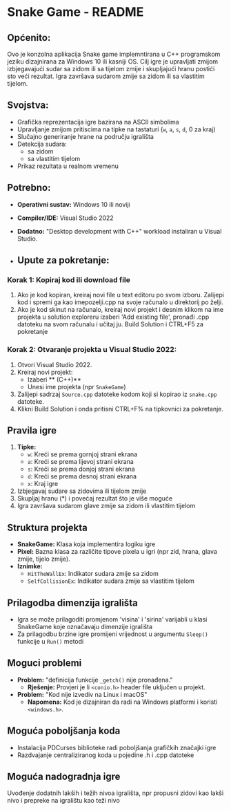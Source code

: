 # Snake Game - README

## Općenito:
Ovo je konzolna aplikacija Snake game implemntirana u C++ programskom jeziku dizajnirana za Windows 10 ili kasniji OS. 
Cilj igre je upravljati zmijom izbjegavajući sudar sa zidom ili sa tijelom zmije i skupljajući hranu postići sto veći rezultat.
Igra završava sudarom zmije sa zidom ili sa vlastitim tijelom.

## Svojstva:
- Grafička reprezentacija igre bazirana na ASCII simbolima
- Upravljanje zmijom pritiscima na tipke na tastaturi (`w`, `a`, `s`, `d`, 0 za kraj)
- Slučajno generiranje hrane na području igrališta
- Detekcija sudara:
  - sa zidom
  - sa vlastitim tijelom
- Prikaz rezultata u realnom vremenu

## Potrebno:
- **Operativni sustav:** Windows 10 ili noviji
- **Compiler/IDE:** Visual Studio 2022
- **Dodatno:** "Desktop development with C++" workload instaliran u Visual Studio.

- ## Upute za pokretanje:

### Korak 1: Kopiraj kod ili download file
1. Ako je kod kopiran, kreiraj novi file u text editoru po svom izboru. Zalijepi kod i spremi ga kao imepozelji.cpp na svoje računalo u direktorij po želji.
2. Ako je kod skinut na računalo, kreiraj novi projekt i desnim klikom na ime projekta u solution exploreru izaberi 'Add existing file', pronađi .cpp datoteku na
   svom računalu i učitaj ju. Build Solution i CTRL+F5 za pokretanje

### Korak 2: Otvaranje projekta u Visual Studio 2022:
1. Otvori Visual Studio 2022.
2. Kreiraj novi projekt:
   - Izaberi ** (C++)**
   - Unesi ime projekta (npr `SnakeGame`)
3. Zalijepi sadrzaj `Source.cpp` datoteke kodom koji si kopirao iz `snake.cpp` datoteke.
4. Klikni Build Solution i onda pritisni CTRL+F% na tipkovnici za pokretanje.

## Pravila igre
1. **Tipke:**
   - `w`: Kreći se prema gornjoj strani ekrana
   - `a`: Kreći se prema lijevoj strani ekrana
   - `s`: Kreći se prema donjoj strani ekrana
   - `d`: Kreći se prema desnoj strani ekrana
   - `x`: Kraj igre
2. Izbjegavaj sudare sa zidovima ili tijelom zmije
3. Skupljaj hranu (*) i povećaj rezultat što je više moguće
4. Igra završava sudarom glave zmije sa zidom ili vlastitim tijelom
   
## Struktura projekta
- **SnakeGame:** Klasa koja implementira logiku igre
- **Pixel:** Bazna klasa za različite tipove pixela u igri (npr zid, hrana, glava zmije, tijelo zmije).
- **Iznimke:**
  - `HitTheWallEx`: Indikator sudara zmije sa zidom
  - `SelfCollisionEx`: Indikator sudara zmije sa vlastitim tijelom

## Prilagodba dimenzija igrališta
- Igra se može prilagoditi  promjenom 'visina' i 'sirina' varijabli u klasi SnakeGame koje označavaju dimenzije igrališta
- Za prilagodbu brzine igre promijeni vrijednost u argumentu `Sleep()` funkcije u `Run()` metodi

## Moguci problemi
- **Problem:** "definicija funkcije `_getch()` nije pronađena."
  - **Rješenje:** Provjeri je li `<conio.h>` header file uključen u projekt.
- **Problem:** "Kod nije izvediv na Linux i macOS"
  - **Napomena:** Kod je dizajniran da radi na Windows platformi i koristi `<windows.h>`.

## Moguća poboljšanja koda
- Instalacija PDCurses biblioteke radi poboljšanja grafičkih značajki igre
- Razdvajanje centraliziranog koda u pojedine .h i .cpp datoteke
  
## Moguća nadogradnja igre
Uvođenje dodatnih lakših i težih nivoa igrališta, npr propusni zidovi kao lakši nivo i prepreke na igralištu kao teži nivo
